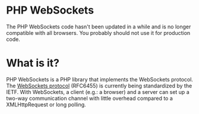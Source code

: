 PHP WebSockets
==============
The PHP WebSockets code hasn't been updated in a while and is no longer compatible with all browsers.
You probably should not use it for production code.

What is it?
===========
PHP WebSockets is a PHP library that implements the WebSockets protocol.
The [WebSockets protocol](http://www.rfc-editor.org/rfc/rfc6455.txt) (RFC6455) is currently being
standardized by the IETF. With WebSockets, a client (e.g.: a browser) and
a server can set up a two-way communication channel with little overhead
compared to a XMLHttpRequest or long polling.